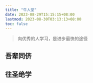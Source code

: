 ```yaml
---
title: "牛人堂"
date: 2023-08-29T15:15:15+08:00
lastmod: 2023-08-30T03:13:13+08:00
toc: false
---
```


> 向优秀的人学习，是进步最快的途径

## 吾辈同侪

## 往圣绝学
